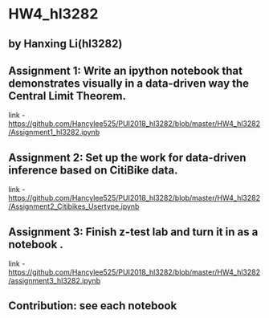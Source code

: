 # HW4_hl3282
## by Hanxing Li(hl3282)

## Assignment 1: Write an ipython notebook that demonstrates visually in a data-driven way the Central Limit Theorem.
link - https://github.com/Hancylee525/PUI2018_hl3282/blob/master/HW4_hl3282/Assignment1_hl3282.ipynb

## Assignment 2: Set up the work for data-driven inference based on CitiBike data.
link - https://github.com/Hancylee525/PUI2018_hl3282/blob/master/HW4_hl3282/Assignment2_Citibikes_Usertype.ipynb

## Assignment 3: Finish z-test lab and turn it in as a notebook .
link - https://github.com/Hancylee525/PUI2018_hl3282/blob/master/HW4_hl3282/assignment3_hl3282.ipynb

## Contribution: see each notebook
